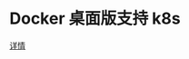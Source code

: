# Docker 桌面版支持 k8s

[详情](https://docs.lnmp.khs1994.com/kubernetes/docker-desktop.html#gcr-io-local-server)
